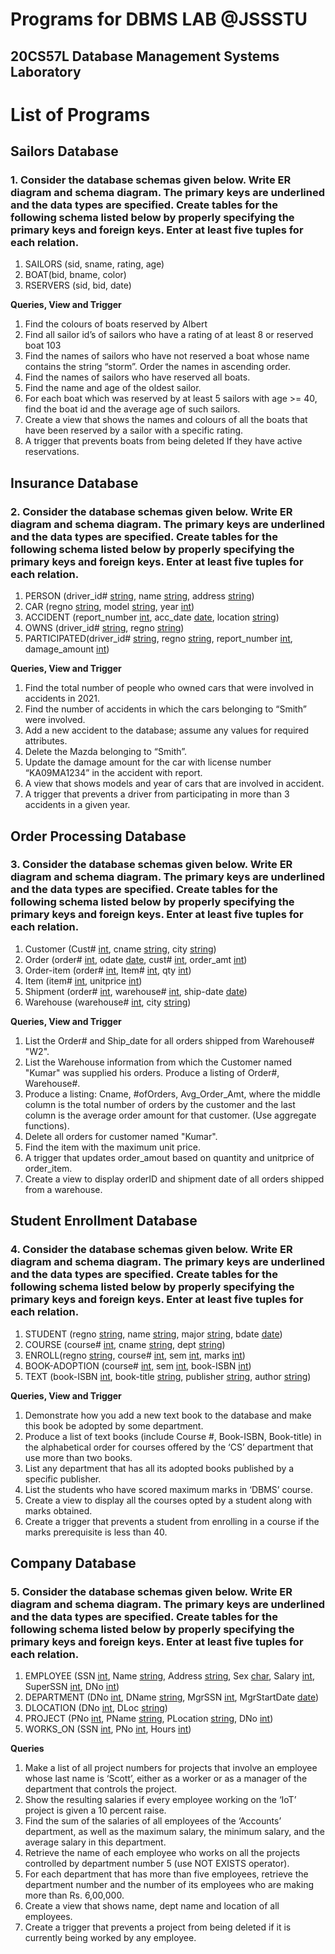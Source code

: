 <h1>Programs for DBMS LAB @JSSSTU</h1>
<h2>20CS57L Database Management Systems Laboratory</h2>

<h1>List of Programs</h1>

<h2>Sailors Database</h2>
<h3>1. Consider the database schemas given below.
Write ER diagram and schema diagram. The primary keys are underlined and the data types 
are specified.
Create tables for the following schema listed below by properly specifying the primary keys 
and foreign keys.
Enter at least five tuples for each relation.</h3>
<ol>
    <li>SAILORS (sid, sname, rating, age)</li>
    <li>BOAT(bid, bname, color)</li>
    <li>RSERVERS (sid, bid, date)</li>
</ol>
<p><strong>Queries, View and Trigger</strong></p>
<ol>
    <li>Find the colours of boats reserved by Albert</li>
    <li>Find all sailor id’s of sailors who have a rating of at least 8 or reserved boat 103</li>
    <li>Find the names of sailors who have not reserved a boat whose name contains the string “storm”. Order the names in ascending order.</li>
    <li>Find the names of sailors who have reserved all boats.</li>
    <li>Find the name and age of the oldest sailor.</li>
    <li>For each boat which was reserved by at least 5 sailors with age >= 40, find the boat id and the average age of such sailors.</li>
    <li>Create a view that shows the names and colours of all the boats that have been reserved by a sailor with a specific rating.</li>
    <li>A trigger that prevents boats from being deleted If they have active reservations.</li>
</ol>

<h2>Insurance Database</h2>
<h3>2. Consider the database schemas given below.
Write ER diagram and schema diagram. The primary keys are underlined and the data types are 
specified.
Create tables for the following schema listed below by properly specifying the primary keys and 
foreign keys.
Enter at least five tuples for each relation.</h3>
<ol>
    <li>PERSON (driver_id# <u>string</u>, name <u>string</u>, address <u>string</u>)</li>
    <li>CAR (regno <u>string</u>, model <u>string</u>, year <u>int</u>)</li>
    <li>ACCIDENT (report_number <u>int</u>, acc_date <u>date</u>, location <u>string</u>)</li>
    <li>OWNS (driver_id# <u>string</u>, regno <u>string</u>)</li>
    <li>PARTICIPATED(driver_id# <u>string</u>, regno <u>string</u>, report_number <u>int</u>, damage_amount <u>int</u>)</li>
</ol>
<p><strong>Queries, View and Trigger</strong></p>
<ol>
    <li>Find the total number of people who owned cars that were involved in accidents in 2021.</li>
    <li>Find the number of accidents in which the cars belonging to “Smith” were involved.</li>
    <li>Add a new accident to the database; assume any values for required attributes.</li>
    <li>Delete the Mazda belonging to “Smith”.</li>
    <li>Update the damage amount for the car with license number “KA09MA1234” in the accident with report.</li>
    <li>A view that shows models and year of cars that are involved in accident.</li>
    <li>A trigger that prevents a driver from participating in more than 3 accidents in a given year.</li>
</ol>

<h2>Order Processing Database</h2>
<h3>3. Consider the database schemas given below.
Write ER diagram and schema diagram. The primary keys are underlined and the data types are 
specified.
Create tables for the following schema listed below by properly specifying the primary keys and 
foreign keys.
Enter at least five tuples for each relation.</h3>
<ol>
    <li>Customer (Cust# <u>int</u>, cname <u>string</u>, city <u>string</u>)</li>
    <li>Order (order# <u>int</u>, odate <u>date</u>, cust# <u>int</u>, order_amt <u>int</u>)</li>
    <li>Order-item (order# <u>int</u>, Item# <u>int</u>, qty <u>int</u>)</li>
    <li>Item (item# <u>int</u>, unitprice <u>int</u>)</li>
    <li>Shipment (order# <u>int</u>, warehouse# <u>int</u>, ship-date <u>date</u>)</li>
    <li>Warehouse (warehouse# <u>int</u>, city <u>string</u>)</li>
</ol>
<p><strong>Queries, View and Trigger</strong></p>
<ol>
    <li>List the Order# and Ship_date for all orders shipped from Warehouse# "W2".</li>
    <li>List the Warehouse information from which the Customer named "Kumar" was supplied his orders. Produce a listing of Order#, Warehouse#.</li>
    <li>Produce a listing: Cname, #ofOrders, Avg_Order_Amt, where the middle column is the total number of orders by the customer and the last column is the average order amount for that customer. (Use aggregate functions).</li>
    <li>Delete all orders for customer named "Kumar".</li>
    <li>Find the item with the maximum unit price.</li>
    <li>A trigger that updates order_amout based on quantity and unitprice of order_item.</li>
    <li>Create a view to display orderID and shipment date of all orders shipped from a warehouse.</li>
</ol>

<h2>Student Enrollment Database</h2>
<h3>4. Consider the database schemas given below.
Write ER diagram and schema diagram. The primary keys are underlined and the data types are 
specified.
Create tables for the following schema listed below by properly specifying the primary keys and 
foreign keys.
Enter at least five tuples for each relation.</h3>
<ol>
    <li>STUDENT (regno <u>string</u>, name <u>string</u>, major <u>string</u>, bdate <u>date</u>)</li>
    <li>COURSE (course# <u>int</u>, cname <u>string</u>, dept <u>string</u>)</li>
    <li>ENROLL(regno <u>string</u>, course# <u>int</u>, sem <u>int</u>, marks <u>int</u>)</li>
    <li>BOOK-ADOPTION (course# <u>int</u>, sem <u>int</u>, book-ISBN <u>int</u>)</li>
    <li>TEXT (book-ISBN <u>int</u>, book-title <u>string</u>, publisher <u>string</u>, author <u>string</u>)</li>
</ol>
<p><strong>Queries, View and Trigger</strong></p>
<ol>
    <li>Demonstrate how you add a new text book to the database and make this book be adopted by some department.</li>
    <li>Produce a list of text books (include Course #, Book-ISBN, Book-title) in the alphabetical order for courses offered by the ‘CS’ department that use more than two books.</li>
    <li>List any department that has all its adopted books published by a specific publisher.</li>
    <li>List the students who have scored maximum marks in ‘DBMS’ course.</li>
    <li>Create a view to display all the courses opted by a student along with marks obtained.</li>
    <li>Create a trigger that prevents a student from enrolling in a course if the marks prerequisite is less than 40.</li>
</ol>

<h2>Company Database</h2>
<h3>5. Consider the database schemas given below.
Write ER diagram and schema diagram. The primary keys are underlined and the data types are 
specified.
Create tables for the following schema listed below by properly specifying the primary keys and 
foreign keys.
Enter at least five tuples for each relation.</h3>
<ol>
    <li>EMPLOYEE (SSN <u>int</u>, Name <u>string</u>, Address <u>string</u>, Sex <u>char</u>, Salary <u>int</u>, SuperSSN <u>int</u>, DNo <u>int</u>)</li>
    <li>DEPARTMENT (DNo <u>int</u>, DName <u>string</u>, MgrSSN <u>int</u>, MgrStartDate <u>date</u>)</li>
    <li>DLOCATION (DNo <u>int</u>, DLoc <u>string</u>)</li>
    <li>PROJECT (PNo <u>int</u>, PName <u>string</u>, PLocation <u>string</u>, DNo <u>int</u>)</li>
    <li>WORKS_ON (SSN <u>int</u>, PNo <u>int</u>, Hours <u>int</u>)</li>
</ol>
<p><strong>Queries</strong></p>
<ol>
    <li>Make a list of all project numbers for projects that involve an employee whose last name is ‘Scott’, either as a worker or as a manager of the department that controls the project.</li>
    <li>Show the resulting salaries if every employee working on the ‘IoT’ project is given a 10 percent raise.</li>
    <li>Find the sum of the salaries of all employees of the ‘Accounts’ department, as well as the maximum salary, the minimum salary, and the average salary in this department.</li>
    <li>Retrieve the name of each employee who works on all the projects controlled by department number 5 (use NOT EXISTS operator).</li>
    <li>For each department that has more than five employees, retrieve the department number and the number of its employees who are making more than Rs. 6,00,000.</li>
    <li>Create a view that shows name, dept name and location of all employees.</li>
    <li>Create a trigger that prevents a project from being deleted if it is currently being worked by any employee.</li>
</ol>
